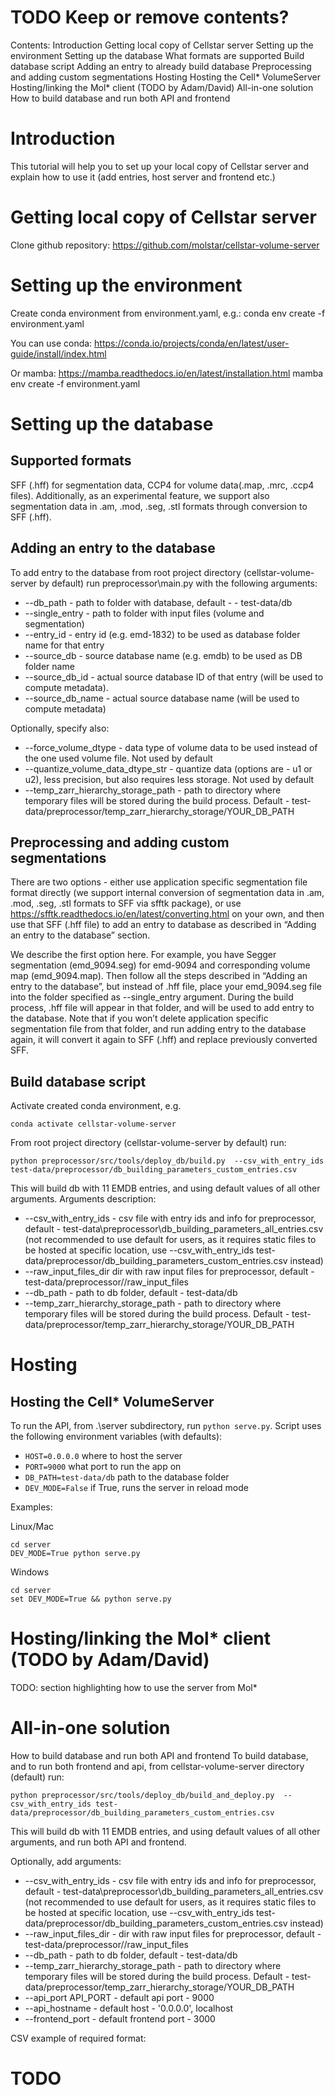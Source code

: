 # TODO Keep or remove contents?
Contents:
Introduction
Getting local copy of Cellstar server
Setting up the environment
Setting up the database
What formats are supported
Build database script
Adding an entry to already build database
Preprocessing and adding custom segmentations
Hosting
Hosting the Cell* VolumeServer
Hosting/linking the Mol* client (TODO by Adam/David)
All-in-one solution
How to build database and run both API and frontend 

# Introduction
This tutorial will help you to set up your local copy of Cellstar server and explain how to use it (add entries, host server and frontend etc.)

# Getting local copy of Cellstar server
Clone github repository: https://github.com/molstar/cellstar-volume-server

# Setting up the environment
Create conda environment from environment.yaml, e.g.:
conda env create -f environment.yaml

You can use conda: https://conda.io/projects/conda/en/latest/user-guide/install/index.html

Or mamba: 
https://mamba.readthedocs.io/en/latest/installation.html
mamba env create -f environment.yaml

# Setting up the database
## Supported formats
SFF (.hff) for segmentation data, CCP4 for volume data(.map, .mrc, .ccp4 files). Additionally, as an experimental feature, we support also segmentation data in .am, .mod, .seg, .stl formats through conversion to SFF (.hff).

## Adding an entry to the database
To add entry to the database from root project directory (cellstar-volume-server by default) run preprocessor\main.py with the following arguments:

 - --db_path - path to folder with database, default -  - test-data/db
 - --single_entry - path to folder with input files (volume and segmentation)
 - --entry_id - entry id (e.g. emd-1832) to be used as database folder name for that entry
 - --source_db - source database name (e.g. emdb) to be used as DB folder name
 - --source_db_id - actual source database ID of that entry (will be used to compute metadata). 
 - --source_db_name - actual source database name (will be used to compute metadata)

Optionally, specify also:
 - --force_volume_dtype - data type of volume data to be used instead of the one used volume file. Not used by default
 - --quantize_volume_data_dtype_str - quantize data (options are - u1 or u2), less precision, but also requires less storage. Not used by default
 - --temp_zarr_hierarchy_storage_path - path to directory where temporary files will be stored during the build process. Default - test-data/preprocessor/temp_zarr_hierarchy_storage/YOUR_DB_PATH

## Preprocessing and adding custom segmentations

There are two options - either use application specific segmentation file format directly (we support internal conversion of segmentation data in .am, .mod, .seg, .stl formats to SFF via sfftk package), or use https://sfftk.readthedocs.io/en/latest/converting.html on your own, and then use that SFF (.hff file) to add an entry to database as described in “Adding an entry to the database” section.

We describe the first option here. For example, you have Segger segmentation (emd_9094.seg) for emd-9094 and corresponding volume map (emd_9094.map). Then follow all the steps described in “Adding an entry to the database”, but instead of .hff file, place your emd_9094.seg file into the folder specified as --single_entry argument. During the build process, .hff file will appear in that folder, and will be used to add entry to the database.
Note that if you won’t delete application specific segmentation file from that folder, and run adding entry to the database again, it will convert it again to SFF (.hff) and replace previously converted SFF.

## Build database script
Activate created conda environment, e.g.
```
conda activate cellstar-volume-server
```
From root project directory (cellstar-volume-server by default) run:
```
python preprocessor/src/tools/deploy_db/build.py  --csv_with_entry_ids test-data/preprocessor/db_building_parameters_custom_entries.csv
```

This will build db with 11 EMDB entries, and using default values of all other arguments.
Arguments description:
 - --csv_with_entry_ids - csv file with entry ids and info for preprocessor, default - test-data\preprocessor\db_building_parameters_all_entries.csv (not recommended to use default for users, as it requires static files to be hosted at specific location, use --csv_with_entry_ids test-data/preprocessor/db_building_parameters_custom_entries.csv instead)
 - --raw_input_files_dir dir with raw input files for preprocessor, default - test-data/preprocessor//raw_input_files
 - --db_path - path to db folder, default - test-data/db
 - --temp_zarr_hierarchy_storage_path - path to directory where temporary files will be stored during the build process. Default - test-data/preprocessor/temp_zarr_hierarchy_storage/YOUR_DB_PATH

	

# Hosting
## Hosting the Cell* VolumeServer
To run the API, from .\server subdirectory, run `python serve.py`. Script uses the following environment variables (with defaults):
- `HOST=0.0.0.0` where to host the server
- `PORT=9000` what port to run the app on
- `DB_PATH=test-data/db` path to the database folder
- `DEV_MODE=False` if True, runs the server in reload mode

Examples:

Linux/Mac

```
cd server
DEV_MODE=True python serve.py
```

Windows

```
cd server
set DEV_MODE=True && python serve.py
```

# Hosting/linking the Mol* client (TODO by Adam/David) 
TODO: section highlighting how to use the server from Mol*


# All-in-one solution
How to build database and run both API and frontend 
To build database, and to run both frontend and api, from cellstar-volume-server directory (default) run:
```
python preprocessor/src/tools/deploy_db/build_and_deploy.py  --csv_with_entry_ids test-data/preprocessor/db_building_parameters_custom_entries.csv	
```

This will build db with 11 EMDB entries, and using default values of all other arguments, and run both API and frontend.

Optionally, add arguments:
 - --csv_with_entry_ids - csv file with entry ids and info for preprocessor, default - test-data\preprocessor\db_building_parameters_all_entries.csv (not recommended to use default for users, as it requires static files to be hosted at specific location, use --csv_with_entry_ids test-data/preprocessor/db_building_parameters_custom_entries.csv instead)
- --raw_input_files_dir - dir with raw input files for preprocessor, default - test-data/preprocessor//raw_input_files
 - --db_path - path to db folder, default - test-data/db
 - --temp_zarr_hierarchy_storage_path - path to directory where temporary files will be stored during the build process. Default - test-data/preprocessor/temp_zarr_hierarchy_storage/YOUR_DB_PATH
 - --api_port API_PORT - default api port - 9000
 - --api_hostname - default host - '0.0.0.0', localhost
 - --frontend_port  - default frontend port - 3000



CSV example of required format:

# TODO